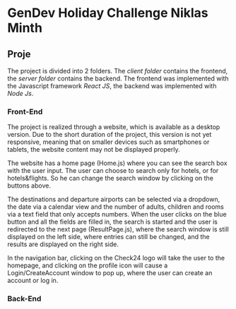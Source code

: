 # GenDev Holiday Challenge Niklas Minth


## Proje
The project is divided into 2 folders. The *client folder* contains the frontend, the *server folder* contains the backend.
The frontend was implemented with the Javascript framework *React JS*, the backend was implemented with *Node Js*.

### Front-End
The project is realized through a website, which is available as a desktop version. Due to the short duration of the project, this version is not yet responsive, meaning that on smaller devices such as smartphones or tablets, the website content may not be displayed properly.

The website has a home page (Home.js) where you can see the search box with the user input. The user can choose to search only for hotels, or for hotels&flights. So he can change the search window by clicking on the buttons above.

The destinations and departure airports can be selected via a dropdown, the date via a calendar view and the number of adults, children and rooms via a text field that only accepts numbers. When the user clicks on the blue button and all the fields are filled in, the search is started and the user is redirected to the next page (ResultPage.js), where the search window is still displayed on the left side, where entries can still be changed, and the results are displayed on the right side.

In the navigation bar, clicking on the Check24 logo will take the user to the homepage, and clicking on the profile icon will cause a Login/CreateAccount window to pop up, where the user can create an account or log in.
### Back-End
